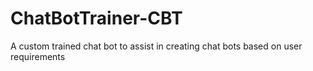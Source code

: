 # ChatBotTrainer-CBT
A custom trained chat bot to assist in creating chat bots based on user requirements
